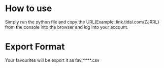 # How to use
Simply run the python file and copy the URL(Example: link.tidal.com/ZJRRL) from the console into the browser and log into your account.

# Export Format
Your favourites will be export it as fav_****.csv
